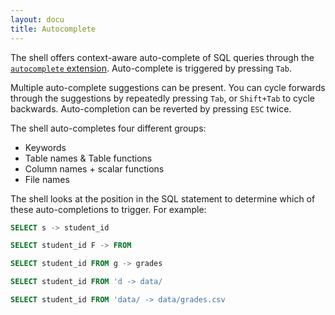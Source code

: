 ```yaml
---
layout: docu
title: Autocomplete
---
```


The shell offers context-aware auto-complete of SQL queries through the [`autocomplete` extension](../../extensions/autocomplete). Auto-complete is triggered by pressing `Tab`.

Multiple auto-complete suggestions can be present. You can cycle forwards through the suggestions by repeatedly pressing `Tab`, or `Shift+Tab` to cycle backwards. Auto-completion can be reverted by pressing `ESC` twice.

The shell auto-completes four different groups:

* Keywords
* Table names & Table functions
* Column names + scalar functions
* File names

The shell looks at the position in the SQL statement to determine which of these auto-completions to trigger. For example:

```sql
SELECT s -> student_id
```
```sql
SELECT student_id F -> FROM
```
```sql
SELECT student_id FROM g -> grades
```
```sql
SELECT student_id FROM 'd -> data/
```
```sql
SELECT student_id FROM 'data/ -> data/grades.csv
```
